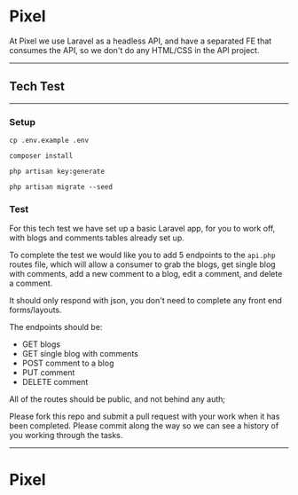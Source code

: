 # Pixel

At Pixel we use Laravel as a headless API, and have a separated FE that consumes the API, so we don't do any HTML/CSS in the API project.

---

## Tech Test

---

### Setup

```
cp .env.example .env

composer install

php artisan key:generate

php artisan migrate --seed
```

### Test

For this tech test we have set up a basic Laravel app, for you to work off, with blogs and comments tables already set up.

To complete the test we would like you to add 5 endpoints to the `api.php` routes file, which will allow a consumer to grab the blogs, get single blog with comments, add a new comment to a blog, edit a comment, and delete a comment.

It should only respond with json, you don't need to complete any front end forms/layouts.

The endpoints should be:

-   GET blogs
-   GET single blog with comments
-   POST comment to a blog
-   PUT comment
-   DELETE comment

All of the routes should be public, and not behind any auth;

Please fork this repo and submit a pull request with your work when it has been completed. Please commit along the way so we can see a history of you working through the tasks.

---

# Pixel
